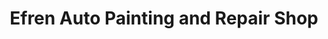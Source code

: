 ---
title: "Efren Auto Painting and Repair Shop"
url: /san-pablo/efren-auto-painting-and-repair-shop/
shop: Autowerkstatt
---